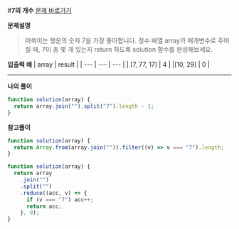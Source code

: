 #**7의 개수**
[문제 바로가기](https://school.programmers.co.kr/learn/courses/30/lessons/120912)

**문제설명**

> 머쓱이는 행운의 숫자 7을 가장 좋아합니다. 정수 배열 array가 매개변수로 주어질 때, 7이 총 몇 개 있는지 return 하도록 solution 함수를 완성해보세요.

**입출력 예**
| array | result |
| --- | --- | --- |
| [7, 77, 17] | 4 |
|[10, 29] | 0 |

---

**나의 풀이**

```javascript
function solution(array) {
  return array.join("").split("7").length - 1;
}
```

**참고풀이**

```javascript
function solution(array) {
  return Array.from(array.join("")).filter((v) => v === "7").length;
}
```

```javascript
function solution(array) {
  return array
    .join("")
    .split("")
    .reduce((acc, v) => {
      if (v === "7") acc++;
      return acc;
    }, 0);
}
```
